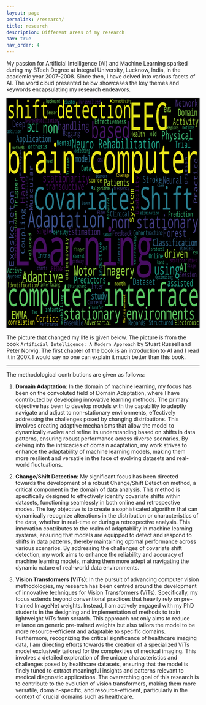 ```yaml
---
layout: page
permalink: /research/
title: research
description: Different areas of my research
nav: true
nav_order: 4
---
```

My passion for Artificial Intelligence (AI) and Machine Learning sparked during my BTech Degree at Integral University, Lucknow, India, in the academic year 2007-2008. Since then, I have delved into various facets of AI. The word cloud presented below showcases the key themes and keywords encapsulating my research endeavors.

<p align="center">
  <img width="600" height="600" src="assets/img/wordcloud.png">
</p>

The picture that changed my life is given below. The picture is from the book ``Artificial Intelligence: A Modern Approach`` by Stuart Russell and Peter Norvig. The first chapter of the book is an introduction to AI and I read it in 2007. I would say no one can explain it much better than this book.

***
The methodological contributions are given as follows:

1) **Domain Adaptation**: In the domain of machine learning, my focus has been on the convoluted field of Domain Adaptation, where I have contributed by developing innovative learning methods. The primary objective has been to develop models with the capability to adeptly navigate and adjust to non-stationary environments, effectively addressing the challenges posed by changing distributions. This involves creating adaptive mechanisms that allow the model to dynamically evolve and refine its understanding based on shifts in data patterns, ensuring robust performance across diverse scenarios. By delving into the intricacies of domain adaptation, my work strives to enhance the adaptability of machine learning models, making them more resilient and versatile in the face of evolving datasets and real-world fluctuations. <!-- [UKCI'14] , [BIBM'14], [IJCNN_1'15], [IJCNN_2'15], [SC'15], [IJCNN'16], [TCDS'17], [NC'18], [IJCNN'19], [IJCNN_1'20], [IJCNN_2'20]. 
 -->
2) **Change/Shift Detection**: My significant focus has been directed towards the development of a robust Change/Shift Detection method, a critical component in the domain of data analysis. This method is specifically designed to effectively identify covariate shifts within datasets, functioning seamlessly in both online and retrospective modes. The key objective is to create a sophisticated algorithm that can dynamically recognize alterations in the distribution or characteristics of the data, whether in real-time or during a retrospective analysis. This innovation contributes to the realm of adaptability in machine learning systems, ensuring that models are equipped to detect and respond to shifts in data patterns, thereby maintaining optimal performance across various scenarios. By addressing the challenges of covariate shift detection, my work aims to enhance the reliability and accuracy of machine learning models, making them more adept at navigating the dynamic nature of real-world data environments. <!-- [SMC'13](https://sagihaider.com/publication/2013_06_IEEE_SMC), [AIAI'13](https://sagihaider.com/publication/2013-06-EWMA_Springer), [PR'15](https://sagihaider.com/publication/2015_04_EWMA_Pattern_Recognition) -->

3) **Vision Transformers (ViTs)**: In the pursuit of advancing computer vision methodologies, my research has been centred around the development of innovative techniques for Vision Transformers (ViTs). Specifically, my focus extends beyond conventional practices that heavily rely on pre-trained ImageNet weights. Instead, I am actively engaged with my PhD students in the designing and implementation of methods to train lightweight ViTs from scratch. This approach not only aims to reduce reliance on generic pre-trained weights but also tailors the model to be more resource-efficient and adaptable to specific domains. Furthermore, recognizing the critical significance of healthcare imaging data, I am directing efforts towards the creation of a specialized ViTs model exclusively tailored for the complexities of medical imaging. This involves a detailed exploration of the unique characteristics and challenges posed by healthcare datasets, ensuring that the model is finely tuned to extract meaningful insights and patterns relevant to medical diagnostic applications. The overarching goal of this research is to contribute to the evolution of vision transformers, making them more versatile, domain-specific, and resource-efficient, particularly in the context of crucial domains such as healthcare.
